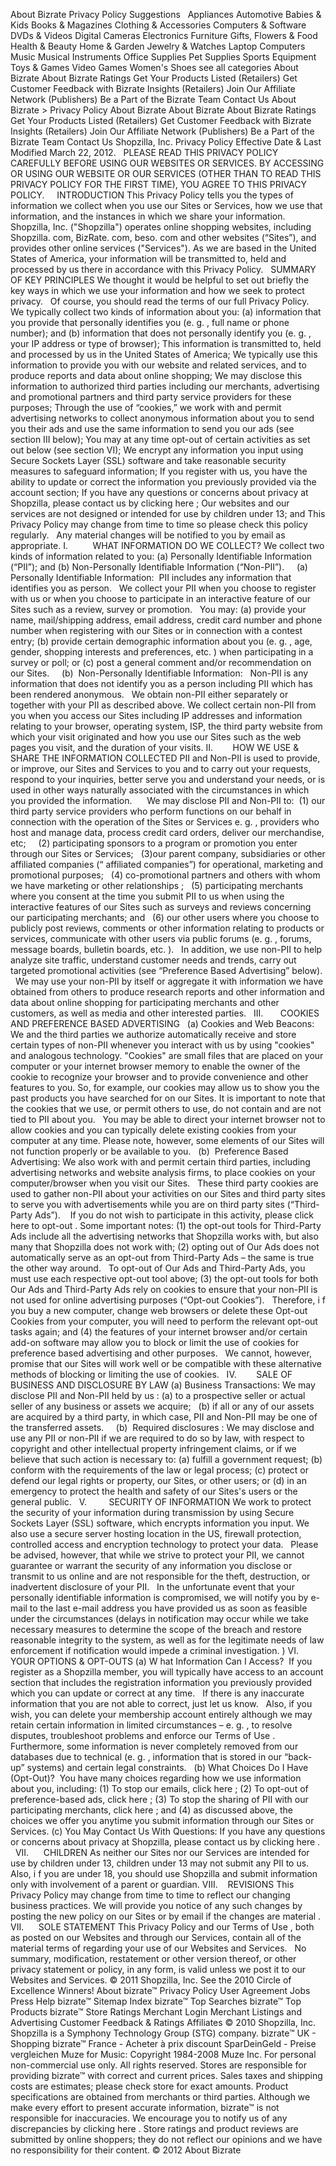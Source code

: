 About Bizrate Privacy Policy Suggestions   Appliances Automotive Babies & Kids Books & Magazines Clothing & Accessories Computers & Software DVDs & Videos Digital Cameras Electronics Furniture Gifts, Flowers & Food Health & Beauty Home & Garden Jewelry & Watches Laptop Computers Music Musical Instruments Office Supplies Pet Supplies Sports Equipment Toys & Games Video Games Women's Shoes see all categories About Bizrate About Bizrate Ratings Get Your Products Listed (Retailers) Get Customer Feedback with Bizrate Insights (Retailers) Join Our Affiliate Network (Publishers) Be a Part of the Bizrate Team Contact Us About Bizrate > Privacy Policy About Bizrate About Bizrate About Bizrate Ratings Get Your Products Listed (Retailers) Get Customer Feedback with Bizrate Insights (Retailers) Join Our Affiliate Network (Publishers) Be a Part of the Bizrate Team Contact Us Shopzilla, Inc. Privacy Policy Effective Date & Last Modified March 22, 2012.   PLEASE READ THIS PRIVACY POLICY CAREFULLY BEFORE USING OUR WEBSITES OR SERVICES. BY ACCESSING OR USING OUR WEBSITE OR OUR SERVICES (OTHER THAN TO READ THIS PRIVACY POLICY FOR THE FIRST TIME), YOU AGREE TO THIS PRIVACY POLICY.     INTRODUCTION This Privacy Policy tells you the types of information we collect when you use our Sites or Services, how we use that information, and the instances in which we share your information.   Shopzilla, Inc. ("Shopzilla") operates online shopping websites, including Shopzilla. com, BizRate. com, beso. com and other websites (“Sites”), and provides other online services ("Services"). As we are based in the United States of America, your information will be transmitted to, held and processed by us there in accordance with this Privacy Policy.   SUMMARY OF KEY PRINCIPLES We thought it would be helpful to set out briefly the key ways in which we use your information and how we seek to protect privacy.   Of course, you should read the terms of our full Privacy Policy.   We typically collect two kinds of information about you: (a) information that you provide that personally identifies you (e. g. , full name or phone number); and (b) information that does not personally identify you (e. g. , your IP address or type of browser); This information is transmitted to, held and processed by us in the United States of America; We typically use this information to provide you with our website and related services, and to produce reports and data about online shopping; We may disclose this information to authorized third parties including our merchants, advertising and promotional partners and third party service providers for these purposes; Through the use of “cookies,” we work with and permit advertising networks to collect anonymous information about you to send you their ads and use the same information to send you our ads (see section III below); You may at any time opt-out of certain activities as set out below (see section VI); We encrypt any information you input using Secure Sockets Layer (SSL) software and take reasonable security measures to safeguard information; If you register with us, you have the ability to update or correct the information you previously provided via the account section; If you have any questions or concerns about privacy at Shopzilla, please contact us by clicking here ; Our websites and our services are not designed or intended for use by children under 13; and This Privacy Policy may change from time to time so please check this policy regularly.   Any material changes will be notified to you by email as appropriate. I.          WHAT INFORMATION DO WE COLLECT? We collect two kinds of information related to you: (a) Personally Identifiable Information (“PII”); and (b) Non-Personally Identifiable Information (“Non-PII”).     (a) Personally Identifiable Information:  PII includes any information that identifies you as person.   We collect your PII when you choose to register with us or when you choose to participate in an interactive feature of our Sites such as a review, survey or promotion.   You may: (a) provide your name, mail/shipping address, email address, credit card number and phone number when registering with our Sites or in connection with a contest entry; (b) provide certain demographic information about you (e. g. , age, gender, shopping interests and preferences, etc. ) when participating in a survey or poll; or (c) post a general comment and/or recommendation on our Sites.     (b)  Non-Personally Identifiable Information:   Non-PII is any information that does not identify you as a person including PII which has been rendered anonymous.   We obtain non-PII either separately or together with your PII as described above. We collect certain non-PII from you when you access our Sites including IP addresses and information relating to your browser, operating system, ISP, the third party website from which your visit originated and how you use our Sites such as the web pages you visit, and the duration of your visits. II.        HOW WE USE & SHARE THE INFORMATION COLLECTED PII and Non-PII is used to provide, or improve, our Sites and Services to you and to carry out your requests, respond to your inquiries, better serve you and understand your needs, or is used in other ways naturally associated with the circumstances in which you provided the information.      We may disclose PII and Non-PII to:  (1) our third party service providers who perform functions on our behalf in connection with the operation of the Sites or Services e. g. , providers who host and manage data, process credit card orders, deliver our merchandise, etc;     (2) participating sponsors to a program or promotion you enter through our Sites or Services;   (3)our parent company, subsidiaries or other affiliated companies (“ affiliated companies”) for operational, marketing and promotional purposes;   (4) co-promotional partners and others with whom we have marketing or other relationships ;   (5) participating merchants where you consent at the time you submit PII to us when using the interactive features of our Sites such as surveys and reviews concerning our participating merchants; and   (6) our other users where you choose to publicly post reviews, comments or other information relating to products or services, communicate with other users via public forums (e. g. , forums, message boards, bulletin boards, etc. ).   In addition, we use non-PII to help analyze site traffic, understand customer needs and trends, carry out targeted promotional activities (see “Preference Based Advertising” below).   We may use your non-PII by itself or aggregate it with information we have obtained from others to produce research reports and other information and data about online shopping for participating merchants and other customers, as well as media and other interested parties.   III.       COOKIES AND PREFERENCE BASED ADVERTISING   (a) Cookies and Web Beacons: We and the third parties we authorize automatically receive and store certain types of non-PII whenever you interact with us by using "cookies" and analogous technology. "Cookies" are small files that are placed on your computer or your internet browser memory to enable the owner of the cookie to recognize your browser and to provide convenience and other features to you. So, for example, our cookies may allow us to show you the past products you have searched for on our Sites. It is important to note that the cookies that we use, or permit others to use, do not contain and are not tied to PII about you.   You may be able to direct your internet browser not to allow cookies and you can typically delete existing cookies from your computer at any time. Please note, however, some elements of our Sites will not function properly or be available to you.   (b)  Preference Based Advertising: We also work with and permit certain third parties, including advertising networks and website analysis firms, to place cookies on your computer/browser when you visit our Sites.   These third party cookies are used to gather non-PII about your activities on our Sites and third party sites to serve you with advertisements while you are on third party sites (“Third-Party Ads”).    If you do not wish to participate in this activity, please click here to opt-out . Some important notes: (1) the opt-out tools for Third-Party Ads include all the advertising networks that Shopzilla works with, but also many that Shopzilla does not work with; (2) opting out of Our Ads does not automatically serve as an opt-out from Third-Party Ads – the same is true the other way around.   To opt-out of Our Ads and Third-Party Ads, you must use each respective opt-out tool above; (3) the opt-out tools for both Our Ads and Third-Party Ads rely on cookies to ensure that your non-PII is not used for online advertising purposes (“Opt-out Cookies”).   Therefore, i f you buy a new computer, change web browsers or delete these Opt-out Cookies from your computer, you will need to perform the relevant opt-out tasks again; and (4) the features of your internet browser and/or certain add-on software may allow you to block or limit the use of cookies for preference based advertising and other purposes.   We cannot, however, promise that our Sites will work well or be compatible with these alternative methods of blocking or limiting the use of cookies.   IV.        SALE OF BUSINESS AND DISCLOSURE BY LAW (a) Business Transactions: We may disclose PII and Non-PII held by us : (a) to a prospective seller or actual seller of any business or assets we acquire;   (b) if all or any of our assets are acquired by a third party, in which case, PII and Non-PII may be one of the transferred assets.     (b)  Required disclosures : We may disclose and use any PII or non-PII if we are required to do so by law, with respect to copyright and other intellectual property infringement claims, or if we believe that such action is necessary to: (a) fulfill a government request; (b) conform with the requirements of the law or legal process; (c) protect or defend our legal rights or property, our Sites, or other users; or (d) in an emergency to protect the health and safety of our Sites's users or the general public.   V.         SECURITY OF INFORMATION We work to protect the security of your information during transmission by using Secure Sockets Layer (SSL) software, which encrypts information you input. We also use a secure server hosting location in the US, firewall protection, controlled access and encryption technology to protect your data.   Please be advised, however, that while we strive to protect your PII, we cannot guarantee or warrant the security of any information you disclose or transmit to us online and are not responsible for the theft, destruction, or inadvertent disclosure of your PII.   In the unfortunate event that your personally identifiable information is compromised, we will notify you by e-mail to the last e-mail address you have provided us as soon as feasible under the circumstances (delays in notification may occur while we take necessary measures to determine the scope of the breach and restore reasonable integrity to the system, as well as for the legitimate needs of law enforcement if notification would impede a criminal investigation. ) VI.        YOUR OPTIONS & OPT-OUTS (a) W hat Information Can I Access?  If you register as a Shopzilla member, you will typically have access to an account section that includes the registration information you previously provided which you can update or correct at any time.   If there is any inaccurate information that you are not able to correct, just let us know.   Also, if you wish, you can delete your membership account entirely although we may retain certain information in limited circumstances – e. g. , to resolve disputes, troubleshoot problems and enforce our Terms of Use . Furthermore, some information is never completely removed from our databases due to technical (e. g. , information that is stored in our “back-up” systems) and certain legal constraints.   (b) What Choices Do I Have (Opt-Out)?  You have many choices regarding how we use information about you, including: (1) To stop our emails, click here ; (2) To opt-out of preference-based ads, click here ; (3) To stop the sharing of PII with our participating merchants, click here ; and (4) as discussed above, the choices we offer you anytime you submit information through our Sites or Services. (c) You May Contact Us With Questions: If you have any questions or concerns about privacy at Shopzilla, please contact us by clicking here .     VII.      CHILDREN As neither our Sites nor our Services are intended for use by children under 13, children under 13 may not submit any PII to us.   Also, i f you are under 18, you should use Shopzilla and submit information only with involvement of a parent or guardian. VIII.    REVISIONS This Privacy Policy may change from time to time to reflect our changing business practices. We will provide you notice of any such changes by posting the new policy on our Sites or by email if the changes are material .   VII.      SOLE STATEMENT This Privacy Policy and our Terms of Use , both as posted on our Websites and through our Services, contain all of the material terms of regarding your use of our Websites and Services.   No summary, modification, restatement or other version thereof, or other privacy statement or policy, in any form, is valid unless we post it to our Websites and Services. © 2011 Shopzilla, Inc. See the 2010 Circle of Excellence Winners! About bizrate™ Privacy Policy User Agreement Jobs Press Help bizrate™ Sitemap Index bizrate™ Top Searches bizrate™ Top Products bizrate™ Store Ratings Merchant Login Merchant Listings and Advertising Customer Feedback & Ratings Affiliates © 2010 Shopzilla, Inc. Shopzilla is a Symphony Technology Group (STG) company. bizrate™ UK - Shopping bizrate™ France - Acheter à prix discount SparDeinGeld - Preise vergleichen Muze for Music: Copyright 1984-2008 Muze Inc. For personal non-commercial use only. All rights reserved. Stores are responsible for providing bizrate™ with correct and current prices. Sales taxes and shipping costs are estimates; please check store for exact amounts. Product specifications are obtained from merchants or third parties. Although we make every effort to present accurate information, bizrate™ is not responsible for inaccuracies. We encourage you to notify us of any discrepancies by clicking here . Store ratings and product reviews are submitted by online shoppers; they do not reflect our opinions and we have no responsibility for their content. © 2012 About Bizrate